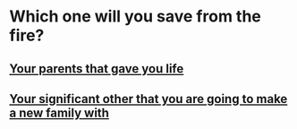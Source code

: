 # Which one will you save from the fire?  

## [Your parents that gave you life](parent.md)  
## [Your significant other that you are going to make a new family with](lovers.md)
